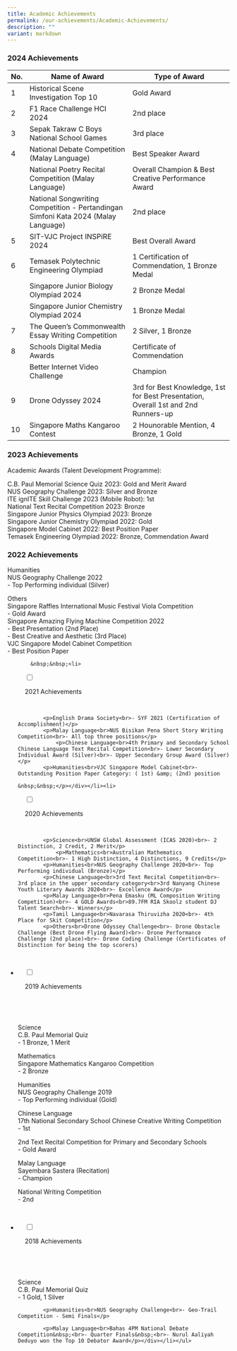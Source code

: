 ```yaml
---
title: Academic Achievements
permalink: /our-achievements/Academic-Achievements/
description: ""
variant: markdown
---
```

### **2024 Achievements**



| No. | Name of Award | Type of Award |
| -------- | -------- | -------- |
| 1     | Historical Scene Investigation Top 10    | Gold Award    |
| 2     | F1 Race Challenge HCI 2024    | 2nd place    |
| 3     | Sepak Takraw C Boys National School Games     | 3rd place    |
| 4     | National Debate Competition (Malay Language)     | Best Speaker Award    |
|      | National Poetry Recital Competition (Malay Language)     | Overall Champion &amp; Best Creative Performance Award    |
|      | National Songwriting Competition - Pertandingan Simfoni Kata 2024 (Malay Language)     | 2nd place    |
| 5     | SIT-VJC Project INSPiRE 2024     | Best Overall Award    |
| 6     | Temasek Polytechnic Engineering Olympiad     | 1 Certification of Commendation, 1 Bronze Medal    |
|      | Singapore Junior Biology Olympiad 2024     | 2 Bronze Medal    |
|      | Singapore Junior Chemistry Olympiad 2024     | 1 Bronze Medal    |
| 7     | The Queen’s Commonwealth Essay Writing Competition     | 2 Silver, 1 Bronze |
| 8     | Schools Digital Media Awards     | Certificate of Commendation    |
|      | Better Internet Video Challenge     | Champion    |
| 9     | Drone Odyssey 2024     | 3rd for Best Knowledge, 1st for Best Presentation, Overall 1st and 2nd Runners-up    |
| 10     | Singapore Maths Kangaroo Contest     | 2 Hounorable Mention, 4 Bronze, 1 Gold |

### **2023 Achievements**

Academic Awards (Talent Development Programme):

C.B. Paul Memorial Science Quiz 2023: Gold and Merit Award<br>
NUS Geography Challenge 2023: Silver and Bronze<br>
ITE ignITE Skill Challenge 2023 (Mobile Robot): 1st<br>
National Text Recital Competition 2023: Bronze<br>
Singapore Junior Physics Olympiad 2023: Bronze<br>
Singapore Junior Chemistry Olympiad 2022: Gold<br>
Singapore Model Cabinet 2022: Best Position Paper<br>
Temasek Engineering Olympiad 2022: Bronze, Commendation Award<br>


### **2022 Achievements**

Humanities<br>NUS Geography Challenge 2022<br>- Top Performing individual (Silver)

Others<br>Singapore Raffles International Music Festival Viola Competition<br>- Gold Award<br>Singapore Amazing Flying Machine Competition 2022<br>- Best Presentation (2nd Place)<br>- Best Creative and Aesthetic (3rd Place)<br>VJC Singapore Model Cabinet Competition<br>- Best Position Paper
	
<ul class="jekyllcodex_accordion">
	
		&nbsp;&nbsp;<li>

&nbsp;&nbsp;&nbsp;&nbsp;<input type="checkbox" id="accordion2">

&nbsp;&nbsp;&nbsp;&nbsp;<label for="accordion2">2021 Achievements</label>

&nbsp;&nbsp;&nbsp;&nbsp;<div>
			
			<p>English Drama Society<br>- SYF 2021 (Certification of Accomplishment)</p>
			<p>Malay Language<br>NUS Bisikan Pena Short Story Writing Competition<br>- All top three positions</p>
				<p>Chinese Language<br>4th Primary and Secondary School Chinese Language Text Recital Competition<br>- Lower Secondary Individual Award (Silver)<br>- Upper Secondary Group Award (Silver)  </p>
			<p>Humanities<br>VJC Singapore Model Cabinet<br>- Outstanding Position Paper Category: ( 1st) &amp; (2nd) position
	
	&nbsp;&nbsp;</p></div></li><li>

&nbsp;&nbsp;&nbsp;&nbsp;<input type="checkbox" id="accordion3">

&nbsp;&nbsp;&nbsp;&nbsp;<label for="accordion3">2020 Achievements</label>

&nbsp;&nbsp;&nbsp;&nbsp;<div>
			
			<p>Science<br>UNSW Global Assessment (ICAS 2020)<br>- 2 Distinction, 2 Credit, 2 Merit</p>
				<p>Mathematics<br>Australian Mathematics Competition<br>- 1 High Distinction, 4 Distinctions, 9 Credits</p>
			<p>Humanities<br>NUS Geography Challenge 2020<br>- Top Performing individual (Bronze)</p>
			<p>Chinese Language<br>3rd Text Recital Competition<br>- 3rd place in the upper secondary category<br>3rd Nanyang Chinese Youth Literary Awards 2020<br>- Excellence Award</p>
			<p>Malay Language<br>Pena Emasku (ML Composition Writing Competition)<br>- 4 GOLD Awards<br>89.7FM RIA Skoolz student DJ Talent Search<br>- Winners</p>
			<p>Tamil Language<br>Navarasa Thiruvizha 2020<br>- 4th Place for Skit Competition</p>
			<p>Others<br>Drone Odyssey Challenge<br>- Drone Obstacle Challenge (Best Drone Flying Award)<br>- Drone Performance Challenge (2nd place)<br>- Drone Coding Challenge (Certificates of Distinction for being the top scorers)

&nbsp;&nbsp;</p></div></li><li>

&nbsp;&nbsp;&nbsp;&nbsp;<input type="checkbox" id="accordion4">

&nbsp;&nbsp;&nbsp;&nbsp;<label for="accordion4">2019 Achievements</label>

&nbsp;&nbsp;&nbsp;&nbsp;<div>

&nbsp;&nbsp;&nbsp;&nbsp;&nbsp;&nbsp;<p>Science<br>C.B. Paul Memorial Quiz<br>- 1 Bronze, 1 Merit</p>
			<p>Mathematics<br>Singapore Mathematics Kangaroo Competition<br>- 2 Bronze&nbsp;</p>
			<p>Humanities<br>NUS Geography Challenge 2019<br>- Top Performing individual (Gold)</p>
					<p>Chinese Language<br>17th National Secondary School Chinese Creative Writing Competition&nbsp;<br>- 1st</p>
			<p>2nd Text Recital Competition for Primary and Secondary Schools&nbsp;<br>- Gold Award  </p>
			<p>Malay Language<br>Sayembara Sastera (Recitation)<br>- Champion</p>
			<p>National Writing Competition&nbsp;<br>- 2nd

&nbsp;&nbsp;</p></div></li><li>

&nbsp;&nbsp;&nbsp;&nbsp;<input type="checkbox" id="accordion5">

&nbsp;&nbsp;&nbsp;&nbsp;<label for="accordion5">2018 Achievements</label>

&nbsp;&nbsp;&nbsp;&nbsp;<div>

&nbsp;&nbsp;&nbsp;&nbsp;&nbsp;&nbsp;<p>Science<br>C.B. Paul Memorial Quiz<br>- 1 Gold, 1 Silver</p>
			
			<p>Humanities<br>NUS Geography Challenge<br>- Geo-Trail Competition - Semi Finals</p>

			<p>Malay Language<br>Bahas 4PM National Debate Competition&nbsp;<br>- Quarter Finals&nbsp;<br>- Nurul Aaliyah Deduyo won the Top 10 Debator Award</p></div></li></ul>